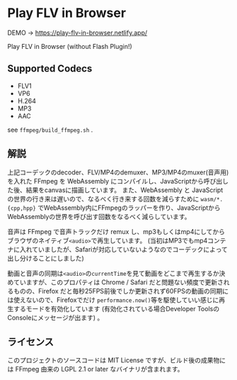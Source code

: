 # Play FLV in Browser

DEMO → https://play-flv-in-browser.netlify.app/

Play FLV in Browser (without Flash Plugin!)

## Supported Codecs

- FLV1
- VP6
- H.264
- MP3
- AAC

see `ffmpeg/build_ffmpeg.sh` .

## 解説

上記コーデックのdecoder、FLV/MP4のdemuxer、MP3/MP4のmuxer(音声用) を入れた FFmpeg を WebAssembly にコンパイルし、JavaScriptから呼び出した後、結果をcanvasに描画しています。
また、WebAssembly と JavaScript の世界の行き来は遅いので、なるべく行き来する回数を減らすために `wasm/*.{cpp,hpp}` でWebAssembly内にFFmpegのラッパーを作り、JavaScriptからWebAssemblyの世界を呼び出す回数をなるべく減らしています。

音声は FFmpeg で音声トラックだけ remux し、mp3もしくはmp4にしてからブラウザのネイティブ`<audio>`で再生しています。
(当初はMP3でもmp4コンテナに入れていましたが、Safariが対応していないようなのでコーデックによって出し分けることにしました)

動画と音声の同期は`<audio>`の`currentTime`を見て動画をどこまで再生するか決めていますが、このプロパティは Chrome / Safari だと問題ない頻度で更新されるものの、Firefox だと毎秒25FPS前後でしか更新されず60FPSの動画の同期には使えないので、Firefoxでだけ `performance.now()`等を駆使していい感じに再生するモードを有効化しています (有効化されている場合Developer ToolsのConsoleにメッセージが出ます) 。

## ライセンス

このプロジェクトのソースコードは MIT License ですが、ビルド後の成果物には FFmpeg 由来の LGPL 2.1 or later なバイナリが含まれます。